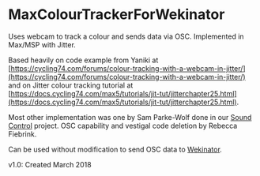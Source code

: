 # MaxColourTrackerForWekinator
Uses webcam to track a colour and sends data via OSC. Implemented in Max/MSP with Jitter.

Based heavily on code example from Yaniki at [https://cycling74.com/forums/colour-tracking-with-a-webcam-in-jitter/](https://cycling74.com/forums/colour-tracking-with-a-webcam-in-jitter/) and on Jitter colour tracking tutorial at [https://docs.cycling74.com/max5/tutorials/jit-tut/jitterchapter25.html](https://docs.cycling74.com/max5/tutorials/jit-tut/jitterchapter25.html).

Most other implementation was one by Sam Parke-Wolf done in our [Sound Control](https://www.doc.gold.ac.uk/~mas01rf/SoundControl) project. OSC capability and vestigal code deletion by Rebecca Fiebrink.

Can be used without modification to send OSC data to [Wekinator](www.wekinator.org).

v1.0: Created March 2018

